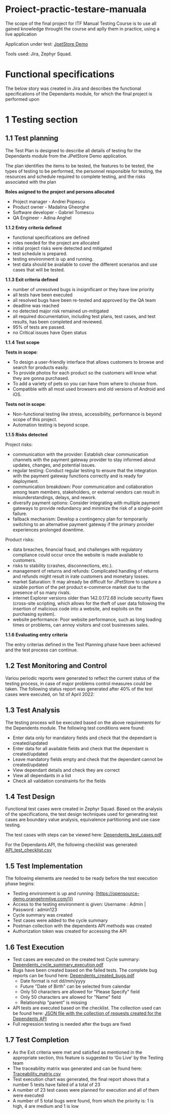 # Proiect-practic-testare-manuala
The scope of the final project for ITF Manual Testing Course is to use all gained knowledge throught the course and aplly them in practice, using a live application

Application under test: [JpetStore Demo](https://jpetstore.aspectran.com/catalog/)




Tools used: Jira, Zephyr Squad.

# Functional specifications
The below story was created in Jira and describes the functional specifications of the Dependants module, for which the final project is performed upon

# 1 Testing section
## 1.1 Test planning

The Test Plan is designed to describe all details of testing for the Dependants module from the JPetStore Demo application.

The plan identifies the items to be tested, the features to be tested, the types of testing to be performed, the personnel responsible for testing, the resources and schedule required to complete testing, and the risks associated with the plan

**Roles asigned to the project and persons allocated**

- Project manager - Andrei Popescu
- Product owner - Madalina Gheorghe
- Software developer - Gabriel Tomescu
- QA Engineer - Adina Anghel

**1.1.2 Entry criteria defined**

- functional specifications are defined
- roles needed for the project are allocated
- initial project risks were detected and mitigated
- test schedule is prepared.
- testing environment is up and running.
- test data should be available to cover the different scenarios and use cases that will be tested.

**1.1.3 Exit criteria defined**

- number of unresolved bugs is insignificant or they have low priority
- all tests have been executed
- all resolved bugs have been re-tested and approved by the QA team
- deadline was reached
- no detected major risk remained un-mitigated
- all required documentation, including test plans, test cases, and test results, has been completed and reviewed.
- 95% of tests are passed.
- no Critical issues have Open status


**1.1.4 Test scope**

 **Tests in scope**:
 
- To design a user-friendly interface that allows customers to browse and search for products easily.
- To provide photos for each product so the customers will know what they are gonna purchased.
- To add a variety of pets so you can have from where to choose from.
- Compatible with all most used browsers and old versions of Android and iOS.

 **Tests not in scope**: 

- Non-functional testing like stress, accessibility, performance is beyond scope of this project.
- Automation testing is beyond scope.

**1.1.5 Risks detected**

 Project risks:
  
- communication with the provider: Establish clear communication channels with the payment gateway provider to stay informed about updates, changes, and potential issues.
- regular testing: Conduct regular testing to ensure that the integration with the payment gateway functions correctly and is ready for deployment.
- communication breakdown: Poor communication and collaboration among team members, stakeholders, or external vendors can result in misunderstandings, delays, and rework.
- diversify payment options: Consider integrating with multiple payment gateways to provide redundancy and minimize the risk of a single-point failure.
- fallback mechanism: Develop a contingency plan for temporarily switching to an alternative payment gateway if the primary provider experiences prolonged downtime.
  
 Product risks:
  
- data breaches, financial fraud, and challenges with regulatory compliance could occur once the website is made available to customers.
- risks to stability (crashes, disconnections, etc.).
- management of returns and refunds: Complicated handling of returns and refunds might result in irate customers and monetary losses.
- market Saturation: It may already be difficult for JPetStore to capture a sizable portion of the pet product e-commerce market due to the presence of so many rivals.
- internet Explorer versions older than 142.0.172.68 include security flaws (cross-site scripting, which allows for the theft of user data following the insertion of malicious code into a website, and exploits on the purchasing system).
- website performance: Poor website performance, such as long loading times or problems, can annoy visitors and cost businesses sales.

**1.1.6 Evaluating entry criteria**

The entry criterias defined in the Test Planning phase have been achieved and the test process can continue.

## 1.2 Test Monitoring and Control
Variou periodic reports were generated to reflect the current status of the testing process, in case of major problems control measures could be taken. The following status report was generated after 40% of the test cases were executed, on 1st of April 2022:

## 1.3 Test Analysis
The testing process will be executed based on the above requirements for the Dependents module. The following test conditions were found:

- Enter data only for mandatory fields and check that the dependant is created/updated
- Enter data for all available fields and check that the dependant is created/updated
- Leave mandatory fields empty and check that the dependant cannot be created/updated
- View dependant details and check they are correct
- View all dependants in a list
- Check all validation constraints for the fields

## 1.4 Test Design
Functional test cases were created in Zephyr Squad. Based on the analysis of the specifications, the test design techniques used for generating test cases are boundary value analysis, equivalence partitioning and use case testing.

The test cases with steps can be viewed here: [Dependents_test_cases.pdf]()

For the Dependants API, the following checklist was generated: [API_test_checklist.csv]()

## 1.5 Test Implementation
The following elements are needed to be ready before the test execution phase begins:

- Testing environment is up and running: [https://opensource-demo.orangehrmlive.com/]()
- Access to the testing environment is given: Username : Admin | Password : admin123
- Cycle summary was created
- Test cases were added to the cycle summary
- Postman collection with the dependents API methods was created
- Authorization token was created for accessing the API

## 1.6 Test Execution
- Test cases are executed on the created test Cycle summary: [Dependents_cycle_summary_execution.pdf]()
- Bugs have been created based on the failed tests. The complete bug reports can be found here: [Dependents_created_bugs.pdf]()
  - Date format is not dd/mm/yyyy
  - Future "Date of Birth" can be selected from calendar
  - Only 50 characters are allowed for "Please Specify" field
  - Only 50 characters are allowed for "Name" field
  - Relationship "parent" is missing
- API tests are executed based on the checklist. The collection used can be found here: [JSON file with the collection of requests created for the Dependents API]()
- Full regression testing is needed after the bugs are fixed

## 1.7 Test Completion
- As the Exit criteria were met and satisfied as mentioned in the appropriate section, this feature is suggested to ‘Go Live’ by the Testing team
- The traceability matrix was generated and can be found here: [Traceability_matrix.csv]()
- Test execution chart was generated, the final report shows that a number 5 tests have failed of a total of 23
- A number of 23 test cases were planned for execution and all of them were executed
- A number of 5 total bugs were found, from which the priority is: 1 is high, 4 are medium and 1 is low



